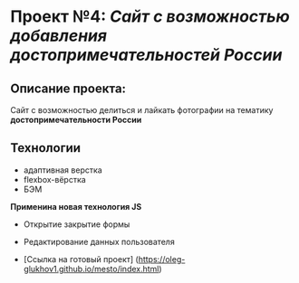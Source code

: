 # Проект №4: *Сайт с возможностью добавления достопримечательностей России*

## Описание проекта:
Сайт с возможностью делиться и лайкать фотографии на тематику **достопримечательности России**

## Технологии
* адаптивная верстка
* flexbox-вёрстка
* БЭМ

**Применина новая технология JS**
* Открытие закрытие формы
* Редактирование данных пользователя

* [Ссылка на готовый проект]
(https://oleg-glukhov1.github.io/mesto/index.html)
